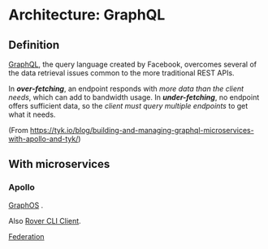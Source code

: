 # Architecture: GraphQL

## Definition

[GraphQL](https://graphql.org/), the query language created by Facebook, overcomes several of the data retrieval issues common to the more traditional REST APIs.

In ***over-fetching***, an endpoint responds with _more data than the client needs_, which can add to bandwidth usage.
In ***under-fetching***, no endpoint offers sufficient data, so the _client must query multiple endpoints_ to get what it needs.

(From https://tyk.io/blog/building-and-managing-graphql-microservices-with-apollo-and-tyk/)

## With microservices

### Apollo

[GraphOS](https://www.apollographql.com/docs/graphos/) .

Also [Rover CLI Client](https://www.apollographql.com/docs/rover/).

[Federation](https://www.apollographql.com/docs/federation/)
